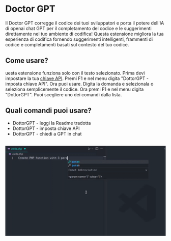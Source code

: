 # Doctor GPT

Il Doctor GPT corregge il codice dei tuoi sviluppatori e porta il potere dell'IA di openai chat GPT per il completamento del codice e le suggerimenti direttamente nel tuo ambiente di codifica! Questa estensione migliora la tua esperienza di codifica fornendo suggerimenti intelligenti, frammenti di codice e completamenti basati sul contesto del tuo codice.

## Come usare?

uesta estensione funziona solo con il testo selezionato. Prima devi impostare la tua [chiave API](https://platform.openai.com/api-keys). Premi F1 e nel menu digita "DottorGPT - imposta chiave API". Ora puoi usare. Digita la domanda e selezionala o seleziona semplicemente il codice. Ora premi F1 e nel menu digita "DottorGPT". Puoi scegliere uno dei comandi dalla lista.

## Quali comandi puoi usare?

- DottorGPT - leggi la Readme tradotta
- DottorGPT - imposta chiave API
- DottorGPT - chiedi a GPT in chat

##

[![Estensione Vscode](/translations/demo.gif 'Demo estensione Vscode')](https://learnwithyan.com)

#
